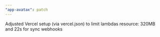 ```yaml
---
"app-avatax": patch
---
```


Adjusted Vercel setup (via vercel.json) to limit lambdas resource: 320MB and 22s for sync webhooks
